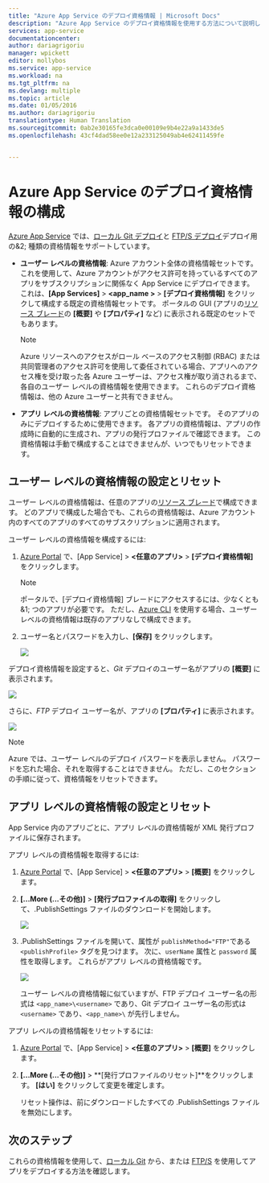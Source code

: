 ```yaml
---
title: "Azure App Service のデプロイ資格情報 | Microsoft Docs"
description: "Azure App Service のデプロイ資格情報を使用する方法について説明します。"
services: app-service
documentationcenter: 
author: dariagrigoriu
manager: wpickett
editor: mollybos
ms.service: app-service
ms.workload: na
ms.tgt_pltfrm: na
ms.devlang: multiple
ms.topic: article
ms.date: 01/05/2016
ms.author: dariagrigoriu
translationtype: Human Translation
ms.sourcegitcommit: 0ab2e30165fe3dca0e00109e9b4e22a9a1433de5
ms.openlocfilehash: 43cf4dad58ee0e12a233125049ab4e62411459fe


---
```

# <a name="configure-deployment-credentials-for-azure-app-service"></a>Azure App Service のデプロイ資格情報の構成
[Azure App Service](http://go.microsoft.com/fwlink/?LinkId=529714) では、[ローカル Git デプロイ](app-service-deploy-local-git.md)と [FTP/S デプロイ](app-service-deploy-ftp.md)デプロイ用の&2; 種類の資格情報をサポートしています。

* **ユーザー レベルの資格情報**: Azure アカウント全体の資格情報セットです。 これを使用して、Azure アカウントがアクセス許可を持っているすべてのアプリをサブスクリプションに関係なく App Service にデプロイできます。 これは、**[App Services]**  >  **&lt;app_name >**  >  **[デプロイ資格情報]** をクリックして構成する既定の資格情報セットです。 ポータルの GUI (アプリの[リソース ブレード](../azure-resource-manager/resource-group-portal.md#manage-resources)の **[概要]** や **[プロパティ]** など) に表示される既定のセットでもあります。

    > [!NOTE]
    > Azure リソースへのアクセスがロール ベースのアクセス制御 (RBAC) または共同管理者のアクセス許可を使用して委任されている場合、アプリへのアクセス権を受け取った各 Azure ユーザーは、アクセス権が取り消されるまで、各自のユーザー レベルの資格情報を使用できます。 これらのデプロイ資格情報は、他の Azure ユーザーと共有できません。
    >
    >

* **アプリ レベルの資格情報**: アプリごとの資格情報セットです。 そのアプリのみにデプロイするために使用できます。 各アプリの資格情報は、アプリの作成時に自動的に生成され、アプリの発行プロファイルで確認できます。 この資格情報は手動で構成することはできませんが、いつでもリセットできます。

## <a name="a-nameuserscopeaset-and-reset-user-level-credentials"></a><a name="userscope"></a>ユーザー レベルの資格情報の設定とリセット

ユーザー レベルの資格情報は、任意のアプリの[リソース ブレード](../azure-resource-manager/resource-group-portal.md#manage-resources)で構成できます。 どのアプリで構成した場合でも、これらの資格情報は、Azure アカウント内のすべてのアプリのすべてのサブスクリプションに適用されます。 

ユーザー レベルの資格情報を構成するには:

1. [Azure Portal](https://portal.azure.com) で、[App Service] > **&lt;任意のアプリ>**  >  **[デプロイ資格情報]** をクリックします。

    > [!NOTE]
    > ポータルで、[デプロイ資格情報] ブレードにアクセスするには、少なくとも&1; つのアプリが必要です。 ただし、[Azure CLI](app-service-web-app-azure-resource-manager-xplat-cli.md) を使用する場合、ユーザー レベルの資格情報は既存のアプリなしで構成できます。

2. ユーザー名とパスワードを入力し、**[保存]** をクリックします。

    ![](./media/app-service-deployment-credentials/deployment_credentials_configure.png)

デプロイ資格情報を設定すると、*Git* デプロイのユーザー名がアプリの **[概要]** に表示されます。

![](./media/app-service-deployment-credentials/deployment_credentials_overview.png)

さらに、*FTP* デプロイ ユーザー名が、アプリの **[プロパティ]** に表示されます。

![](./media/app-service-deployment-credentials/deployment_credentials_properties.png)

> [!NOTE]
> Azure では、ユーザー レベルのデプロイ パスワードを表示しません。 パスワードを忘れた場合、それを取得することはできません。 ただし、このセクションの手順に従って、資格情報をリセットできます。
>
>  

## <a name="a-nameappscopeaget-and-reset-app-level-credentials"></a><a name="appscope"></a>アプリ レベルの資格情報の設定とリセット
App Service 内のアプリごとに、アプリ レベルの資格情報が XML 発行プロファイルに保存されます。

アプリ レベルの資格情報を取得するには:

1. [Azure Portal](https://portal.azure.com) で、[App Service] > **&lt;任意のアプリ>**  >  **[概要]** をクリックします。

2. **[...More (...その他)]**  >  **[発行プロファイルの取得]** をクリックして、.PublishSettings ファイルのダウンロードを開始します。

    ![](./media/app-service-deployment-credentials/publish_profile_get.png)

3. .PublishSettings ファイルを開いて、属性が `publishMethod="FTP"`である `<publishProfile>` タグを見つけます。 次に、`userName` 属性と `password` 属性を取得します。
これらがアプリ レベルの資格情報です。

    ![](./media/app-service-deployment-credentials/publish_profile_editor.png)

    ユーザー レベルの資格情報に似ていますが、FTP デプロイ ユーザー名の形式は `<app_name>\<username>` であり、Git デプロイ ユーザー名の形式は `<username>` であり、`<app_name>\` が先行しません。

アプリ レベルの資格情報をリセットするには:

1. [Azure Portal](https://portal.azure.com) で、[App Service] > **&lt;任意のアプリ>**  >  **[概要]** をクリックします。

2. **[...More (...その他)]**  >  **[発行プロファイルのリセット]**をクリックします。 **[はい]** をクリックして変更を確定します。

    リセット操作は、前にダウンロードしたすべての .PublishSettings ファイルを無効にします。

## <a name="next-steps"></a>次のステップ

これらの資格情報を使用して、[ローカル Git](app-service-deploy-local-git.md) から、または [FTP/S](app-service-deploy-ftp.md) を使用してアプリをデプロイする方法を確認します。


<!--HONumber=Jan17_HO1-->


